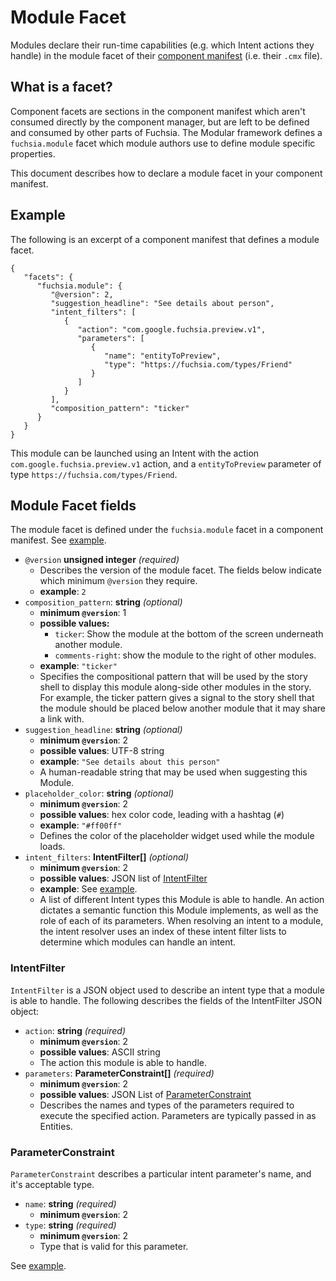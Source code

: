 # Module Facet

Modules declare their run-time capabilities (e.g. which Intent actions they
handle) in the module facet of their [component
manifest][component-manifest] (i.e. their `.cmx` file).

## What is a facet?

Component facets are sections in the component manifest which aren't consumed
directly by the component manager, but are left to be defined and consumed by
other parts of Fuchsia. The Modular framework defines a `fuchsia.module` facet
which module authors use to define module specific properties.

This document describes how to declare a module facet in your component manifest.

## Example

The following is an excerpt of a component manifest that defines a module facet.

```
{
   "facets": {
      "fuchsia.module": {
         "@version": 2,
         "suggestion_headline": "See details about person",
         "intent_filters": [
            {
               "action": "com.google.fuchsia.preview.v1",
               "parameters": [
                  {
                     "name": "entityToPreview",
                     "type": "https://fuchsia.com/types/Friend"
                  }
               ]
            }
         ],
         "composition_pattern": "ticker"
      }
   }
}
```


This module can be launched using an Intent with the action
`com.google.fuchsia.preview.v1` action, and a `entityToPreview` parameter of
type `https://fuchsia.com/types/Friend`.

## Module Facet fields

The module facet is defined under the `fuchsia.module` facet in a component
manifest. See [example](#example).

* `@version` **unsigned integer** *(required)*
  - Describes the version of the module facet. The fields below indicate which
    minimum `@version` they require.
  - **example**: `2`
* `composition_pattern`: **string** *(optional)*
  - **minimum `@version`**: 1
  - **possible values:**
    * `ticker`: Show the module at the bottom of the screen underneath another
      module.
    * `comments-right`: show the module to the right of other modules.
  - **example**: `"ticker"`
  - Specifies the compositional pattern that will be used by the story shell to
    display this module along-side other modules in the story. For example, the
    ticker pattern gives a signal to the story shell that the module should be
    placed below another module that it may share a link with.
* `suggestion_headline`: **string** *(optional)*
  - **minimum `@version`**: 2
  - **possible values**: UTF-8 string
  - **example**: `"See details about this person"`
  - A human-readable string that may be used when suggesting this Module.
* `placeholder_color`: **string** *(optional)*
  - **minimum `@version`**: 2
  - **possible values**: hex color code, leading with a hashtag (`#`)
  - **example**: `"#ff00ff"`
  - Defines the color of the placeholder widget used while the module loads.
* `intent_filters`: **IntentFilter[]** *(optional)*
  - **minimum `@version`**: 2
  - **possible values**: JSON list of [IntentFilter](#IntentFilter)
  - **example**: See [example](#example).
  - A list of different Intent types this Module is able to handle. An action
    dictates a semantic function this Module implements, as well as the role of
    each of its parameters. When resolving an intent to a module, the intent
    resolver uses an index of these intent filter lists to determine which
    modules can handle an intent.

### IntentFilter
`IntentFilter` is a JSON object used to describe an intent type that a module is
able to handle. The following describes the fields of the IntentFilter JSON
object:

* `action`: **string** *(required)*
  - **minimum `@version`**: 2
  - **possible values**: ASCII string
  - The action this module is able to handle.
* `parameters`: **ParameterConstraint[]** *(required)*
  - **minimum `@version`**: 2
  - **possible values**: JSON List of
    [ParameterConstraint](#ParameterConstraint)
  - Describes the names and types of the parameters required to execute the
    specified action. Parameters are typically passed in as Entities.

### ParameterConstraint
`ParameterConstraint` describes a particular intent parameter's name, and it's
acceptable type.

* `name`: **string** *(required)*
  - **minimum `@version`**: 2
* `type`: **string** *(required)*
  - **minimum `@version`**: 2
  - Type that is valid for this parameter.

See [example](#example).

[component-manifest]: https://fuchsia.googlesource.com/docs/+/master/the-book/package_metadata.md#Component-manifest
